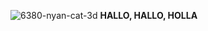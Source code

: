 ![6380-nyan-cat-3d](https://user-images.githubusercontent.com/99783474/177785225-9aaa037c-d058-450e-b66f-af977155423f.gif) **HALLO, HALLO, HOLLA**



<!--
**oiosu/oiosu** is a ✨ _special_ ✨ repository because its `README.md` (this file) appears on your GitHub profile.

Here are some ideas to get you started:

- 🔭 I’m currently working on ...
- 🌱 I’m currently learning ...
- 👯 I’m looking to collaborate on ...
- 🤔 I’m looking for help with ...
- 💬 Ask me about ...
- 📫 How to reach me: ...
- 😄 Pronouns: ...
- ⚡ Fun fact: ...
-->
